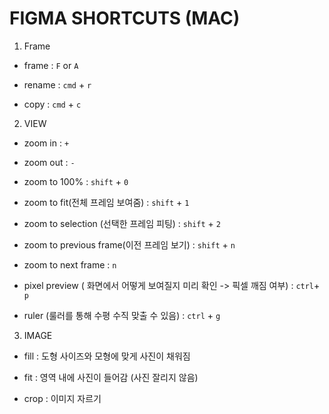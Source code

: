# FIGMA SHORTCUTS (MAC)

1. Frame

- frame : `F` or `A`

- rename : `cmd` + `r`

- copy : `cmd` + `c`

2. VIEW

- zoom in : `+`

- zoom out : `-`

- zoom to 100% : `shift` + `0`

- zoom to fit(전체 프레임 보여줌) : `shift` + `1`

- zoom to selection (선택한 프레임 피팅) : `shift` + `2`

- zoom to previous frame(이전 프레임 보기) : `shift` + `n`

- zoom to next frame : `n`

- pixel preview ( 화면에서 어떻게 보여질지 미리 확인 -> 픽셀 깨짐 여부) : `ctrl`+ `p`

- ruler (룰러를 통해 수평 수직 맞출 수 있음) : `ctrl` + `g`

3. IMAGE

- fill : 도형 사이즈와 모형에 맞게 사진이 채워짐

- fit : 영역 내에 사진이 들어감 (사진 잘리지 않음)

- crop : 이미지 자르기


